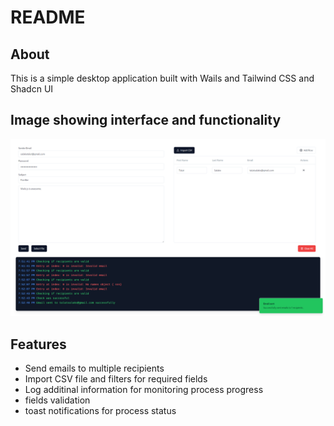 # README

## About

This is a simple desktop application built with Wails and Tailwind CSS and Shadcn UI

## Image showing interface and functionality
![user interface](public/email-sender.png)

## Features
- Send emails to multiple recipients
- Import CSV file and filters for required fields
- Log additinal information for monitoring process progress
- fields validation
- toast notifications for process status

